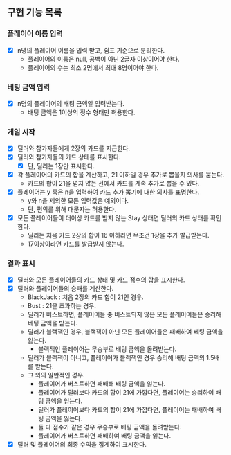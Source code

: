 ## 구현 기능 목록

### 플레이어 이름 입력

* [x] n명의 플레이어 이름을 입력 받고, 쉼표 기준으로 분리한다.
    * 플레이어의 이름은 null, 공백이 아닌 2글자 이상이어야 한다.
    * 플레이어의 수는 최소 2명에서 최대 8명이어야 한다.

### 베팅 금액 입력

* [x] n명의 플레이어의 배팅 금액일 입력받는다.
    * 배팅 금액은 1이상의 정수 형태만 허용한다.

### 게임 시작

* [x] 딜러와 참가자들에게 2장의 카드를 지급한다.
* [x] 딜러와 참가자들의 카드 상태를 표시한다.
    * [x] 단, 딜러는 1장만 표시한다.
* [x] 각 플레이어의 카드의 합을 계산하고, 21 이하일 경우 추가로 뽑을지 의사를 묻는다.
    * 카드의 합이 21을 넘지 않는 선에서 카드를 계속 추가로 뽑을 수 있다.
* [x] 플레이어는 y 혹은 n을 입력하여 카드 추가 뽑기에 대한 의사를 표명한다.
    * y와 n을 제외한 모든 입력값은 예외이다.
    * 단, 편의를 위해 대문자는 허용한다.
* [x] 모든 플레이어들이 더이상 카드를 받지 않는 Stay 상태면 딜러의 카드 상태를 확인한다.
    * 딜러는 처음 카드 2장의 합이 16 이하라면 무조건 1장을 추가 발급받는다.
    * 17이상이라면 카드를 발급받지 않는다.

### 결과 표시

* [x] 딜러와 모든 플레이어들의 카드 상태 및 카드 점수의 합을 표시한다.
* [x] 딜러와 플레이어들의 승패를 계산한다.
    * BlackJack : 처음 2장의 카드 합이 21인 경우.
    * Bust : 21을 초과하는 경우.
    * 딜러가 버스트하면, 플레이어들 중 버스트되지 않은 모든 플레이어들은 승리해 베팅 금액을 받는다.
    * 딜러가 블랙잭인 경우, 블랙잭이 아닌 모든 플레이어들은 패배하여 베팅 금액을 잃는다.
        * 블랙잭인 플레이어는 무승부로 배팅 금액을 돌려받는다.
    * 딜러가 블랙잭이 아니고, 플레이어가 블랙잭인 경우 승리해 배팅 금액의 1.5배를 받는다.
    * 그 외의 일반적인 경우.
        * 플레이어가 버스트하면 패배해 배팅 금액을 잃는다.
        * 플레이어가 딜러보다 카드의 합이 21에 가깝다면, 플레이어는 승리하여 배팅 금액을 얻는다.
        * 딜러가 플레이어보다 카드의 합이 21에 가깝다면, 플레이어는 패배하여 배팅 금액을 잃는다.
        * 둘 다 점수가 같은 경우 무승부로 배팅 금액을 돌려받는다.
        * 플레이어가 버스트하면 패배하여 배팅 금액을 잃는다.
* [x] 딜러 및 플레이어의 최종 수익을 집계하여 표시한다.
